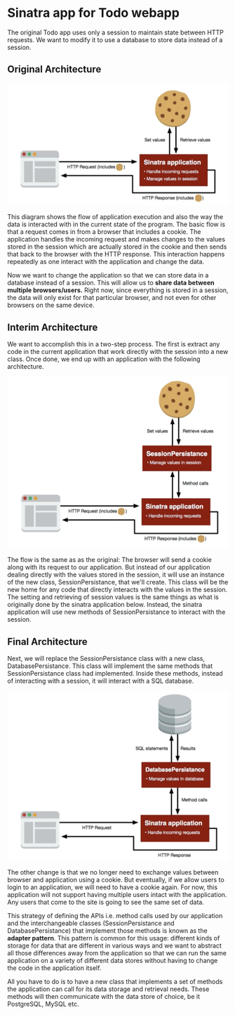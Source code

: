 # Sinatra app for Todo webapp

The original Todo app uses only a session to maintain state between HTTP requests.
We want to modify it to use a database to store data instead of a session.


## Original Architecture

![Original Architecture](architecture/01_original.png)

This diagram shows the flow of application execution and also the way the data 
is interacted with in the current state of the program. The basic flow is that a
request comes in from a browser that includes a cookie. The application handles
the incoming request and makes changes to the values stored in the session which
are actually stored in the cookie and then sends that back to the browser with
the HTTP response. This interaction happens repeatedly as one interact with the
application and change the data.

Now we want to change the application so that we can store data in a database 
instead of a session. This will allow us to **share data between multiple
browsers/users.** Right now, since everything is stored in a session, the data
will only exist for that particular browser, and not even for other browsers
on the same device.


## Interim Architecture
We want to accomplish this in a two-step process. The first is extract any code
in the current application that work directly with the session into a new class.
Once done, we end up with an application with the following architecture.

![Interim Architecture](architecture/02_interim.png)

The flow is the same as as the original: The browser will send a cookie along
with its request to our application. But instead of our application dealing
directly with the values stored in the session, it will use an instance of the
new class, SessionPersistance, that we'll create. This class will be the new
home for any code that directly interacts with the values in the session. The
setting and retrieving of session values is the same things as what is 
originally done by the sinatra application below. Instead, the sinatra
application will use new methods of SessionPersistance to interact with the
session. 


## Final Architecture
Next, we will replace the SessionPersistance class with a new class,
DatabasePersistance. This class will implement the same methods that 
SessionPersistance class had implemented. Inside these methods, instead of
interacting with a session, it will interact with a SQL database.

![Final Architecture](architecture/03_final.png)

The other change is that we no longer need to exchange values between browser
and application using a cookie. But eventually, if we allow users to login to an
application, we will need to have a cookie again. For now, this application will
not support having multiple users intact with the application. Any users that
come to the site is going to see the same set of data. 

This strategy of defining the APIs i.e. method calls used by our application
and the interchangeable classes (SessionPersistance and DatabasePersistance)
that implement those methods is known as the **adapter pattern**. This pattern
is common for this usage: different kinds of storage for data that are different 
in various ways and we want to abstract all those differences away from the
application so that we can run the same application on a variety of different
data stores without having to change the code in the application itself. 

All you have to do is to have a new class that implements a set of methods the
application can call for its data storage and retrieval needs. These methods
will then communicate with the data store of choice, be it PostgreSQL, MySQL etc.